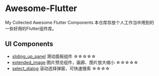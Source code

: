 # Awesome-Flutter
My Collected Awesome Flutter Components
本仓库存放个人工作当中用到的一些好用的Flutter组件库。

## UI Components

* [sliding_up_panel](https://github.com/akshathjain/sliding_up_panel)  滑动面板组件 ☆☆☆☆☆
* [extended_image](https://github.com/fluttercandies/extended_image) 图片预览组件，画廊、图片放大缩小 ☆☆☆☆☆
* [select_dialog](https://github:com/davidsdearaujo/select_dialog) 滚动选择弹窗，可快速搜索 ☆☆☆☆
